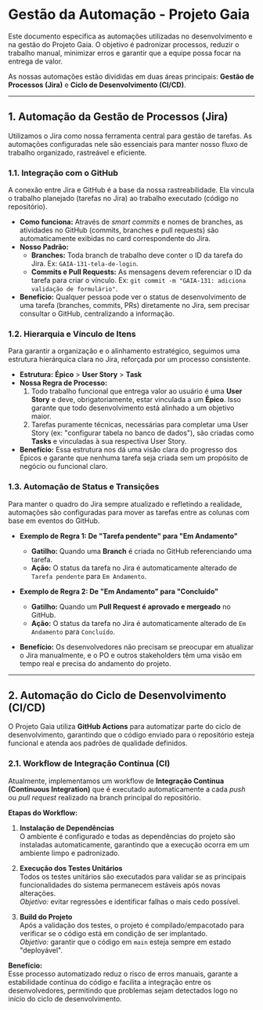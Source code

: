 # Gestão da Automação - Projeto Gaia

Este documento especifica as automações utilizadas no desenvolvimento e na gestão do Projeto Gaia. O objetivo é padronizar processos, reduzir o trabalho manual, minimizar erros e garantir que a equipe possa focar na entrega de valor.

As nossas automações estão divididas em duas áreas principais: **Gestão de Processos (Jira)** e **Ciclo de Desenvolvimento (CI/CD)**.

---

## 1. Automação da Gestão de Processos (Jira)

Utilizamos o Jira como nossa ferramenta central para gestão de tarefas. As automações configuradas nele são essenciais para manter nosso fluxo de trabalho organizado, rastreável e eficiente.

### 1.1. Integração com o GitHub

A conexão entre Jira e GitHub é a base da nossa rastreabilidade. Ela vincula o trabalho planejado (tarefas no Jira) ao trabalho executado (código no repositório).

* **Como funciona:** Através de *smart commits* e nomes de branches, as atividades no GitHub (commits, branches e pull requests) são automaticamente exibidas no card correspondente do Jira.
* **Nosso Padrão:**
    * **Branches:** Toda branch de trabalho deve conter o ID da tarefa do Jira. Ex: `GAIA-131-tela-de-login`.
    * **Commits e Pull Requests:** As mensagens devem referenciar o ID da tarefa para criar o vínculo. Ex: `git commit -m "GAIA-131: adiciona validação de formulário"`.
* **Benefício:** Qualquer pessoa pode ver o status de desenvolvimento de uma tarefa (branches, commits, PRs) diretamente no Jira, sem precisar consultar o GitHub, centralizando a informação.

### 1.2. Hierarquia e Vínculo de Itens

Para garantir a organização e o alinhamento estratégico, seguimos uma estrutura hierárquica clara no Jira, reforçada por um processo consistente.

* **Estrutura:** **Épico** > **User Story** > **Task**
* **Nossa Regra de Processo:**
    1.  Todo trabalho funcional que entrega valor ao usuário é uma **User Story** e deve, obrigatoriamente, estar vinculada a um **Épico**. Isso garante que todo desenvolvimento está alinhado a um objetivo maior.
    2.  Tarefas puramente técnicas, necessárias para completar uma User Story (ex: "configurar tabela no banco de dados"), são criadas como **Tasks** e vinculadas à sua respectiva User Story.
* **Benefício:** Essa estrutura nos dá uma visão clara do progresso dos Épicos e garante que nenhuma tarefa seja criada sem um propósito de negócio ou funcional claro.

### 1.3. Automação de Status e Transições

Para manter o quadro do Jira sempre atualizado e refletindo a realidade, automações são configuradas para mover as tarefas entre as colunas com base em eventos do GitHub.

* **Exemplo de Regra 1: De "Tarefa pendente" para "Em Andamento"**
    * **Gatilho:** Quando uma **Branch** é criada no GitHub referenciando uma tarefa.
    * **Ação:** O status da tarefa no Jira é automaticamente alterado de `Tarefa pendente` para `Em Andamento`.

* **Exemplo de Regra 2: De "Em Andamento" para "Concluído"**
    * **Gatilho:** Quando um **Pull Request é aprovado e mergeado** no GitHub.
    * **Ação:** O status da tarefa no Jira é automaticamente alterado de `Em Andamento` para `Concluído`.

* **Benefício:** Os desenvolvedores não precisam se preocupar em atualizar o Jira manualmente, e o PO e outros stakeholders têm uma visão em tempo real e precisa do andamento do projeto.

---

## 2. Automação do Ciclo de Desenvolvimento (CI/CD)

O Projeto Gaia utiliza **GitHub Actions** para automatizar parte do ciclo de desenvolvimento, garantindo que o código enviado para o repositório esteja funcional e atenda aos padrões de qualidade definidos.

### 2.1. Workflow de Integração Contínua (CI)

Atualmente, implementamos um workflow de **Integração Contínua (Continuous Integration)** que é executado automaticamente a cada *push* ou *pull request* realizado na branch principal do repositório.

**Etapas do Workflow:**

1. **Instalação de Dependências**  
   O ambiente é configurado e todas as dependências do projeto são instaladas automaticamente, garantindo que a execução ocorra em um ambiente limpo e padronizado.

2. **Execução dos Testes Unitários**  
   Todos os testes unitários são executados para validar se as principais funcionalidades do sistema permanecem estáveis após novas alterações.  
   *Objetivo:* evitar regressões e identificar falhas o mais cedo possível.

3. **Build do Projeto**  
   Após a validação dos testes, o projeto é compilado/empacotado para verificar se o código está em condição de ser implantado.  
   *Objetivo:* garantir que o código em `main` esteja sempre em estado "deployável".

**Benefício:**  
Esse processo automatizado reduz o risco de erros manuais, garante a estabilidade contínua do código e facilita a integração entre os desenvolvedores, permitindo que problemas sejam detectados logo no início do ciclo de desenvolvimento.
